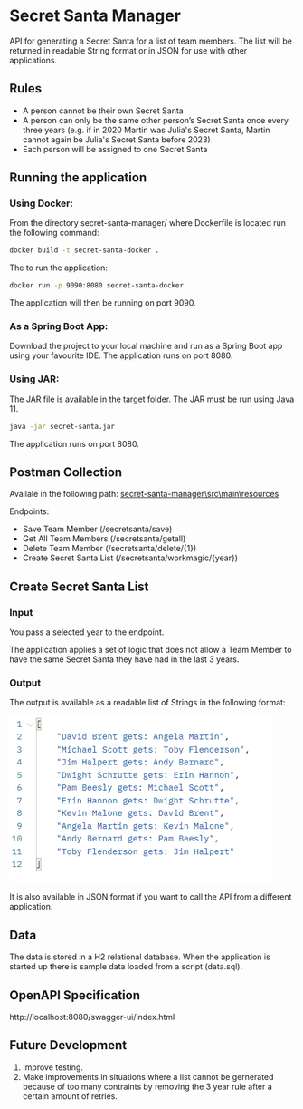 # Secret Santa Manager

API for generating a Secret Santa for a list of team members.
The list will be returned in readable String format or in JSON for use with other applications.

## Rules
* A person cannot be their own Secret Santa
* A person can only be the same other person’s Secret Santa once every three years (​​e.g. if in 2020 Martin was Julia's Secret Santa, Martin cannot again be  Julia's Secret Santa before 2023)
* Each person will be assigned to one Secret Santa

## Running the application

### Using Docker:

From the directory secret-santa-manager/ where Dockerfile is located run the following command:

```bash
docker build -t secret-santa-docker .
```

The to run the application:

```bash
docker run -p 9090:8080 secret-santa-docker
```

The application will then be running on port 9090.

### As a Spring Boot App:

Download the project to your local machine and run as a Spring Boot app using your favourite IDE. The application runs on port 8080.

### Using JAR:

The JAR file is available in the target folder. The JAR must be run using Java 11. 

```bash
java -jar secret-santa.jar
```

The application runs on port 8080.


## Postman Collection

Availale in the following path: [secret-santa-manager\src\main\resources](https://github.com/darrenflannery/secret-santa-manager/tree/main/secret-santa-manager/src/main/resources)

Endpoints:

* Save Team Member (/secretsanta/save)
* Get All Team Members (/secretsanta/getall)
* Delete Team Member (/secretsanta/delete/{1})
* Create Secret Santa List (/secretsanta/workmagic/{year})

## Create Secret Santa List

### Input
You pass a selected year to the endpoint.

The application applies a set of logic that does not allow a Team Member to have the same Secret Santa they have had in the last 3 years.

### Output
The output is available as a readable list of Strings in the following format:

![Alt text](secret-santa-manager/src/main/resources/img/ReadableOutput.png?raw=true "Output")

It is also available in JSON format if you want to call the API from a different application.

## Data
The data is stored in a H2 relational database. When the application is started up there is sample data loaded from a script (data.sql).

## OpenAPI Specification

http://localhost:8080/swagger-ui/index.html

## Future Development

1. Improve testing.
2. Make improvements in situations where a list cannot be gernerated because of too many contraints by removing the 3 year rule after a certain amount of retries.

